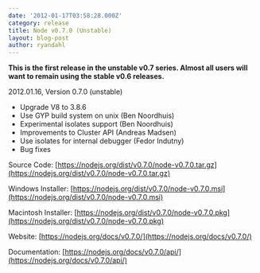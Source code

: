 ```yaml
---
date: '2012-01-17T03:58:28.000Z'
category: release
title: Node v0.7.0 (Unstable)
layout: blog-post
author: ryandahl
---
```


**This is the first release in the unstable v0.7 series. Almost all users will want to remain using the stable v0.6 releases.**

2012.01.16, Version 0.7.0 (unstable)

- Upgrade V8 to 3.8.6
- Use GYP build system on unix (Ben Noordhuis)
- Experimental isolates support (Ben Noordhuis)
- Improvements to Cluster API (Andreas Madsen)
- Use isolates for internal debugger (Fedor Indutny)
- Bug fixes

Source Code: [https://nodejs.org/dist/v0.7.0/node-v0.7.0.tar.gz](https://nodejs.org/dist/v0.7.0/node-v0.7.0.tar.gz)

Windows Installer: [https://nodejs.org/dist/v0.7.0/node-v0.7.0.msi](https://nodejs.org/dist/v0.7.0/node-v0.7.0.msi)

Macintosh Installer: [https://nodejs.org/dist/v0.7.0/node-v0.7.0.pkg](https://nodejs.org/dist/v0.7.0/node-v0.7.0.pkg)

Website: [https://nodejs.org/docs/v0.7.0/](https://nodejs.org/docs/v0.7.0/)

Documentation: [https://nodejs.org/docs/v0.7.0/api/](https://nodejs.org/docs/v0.7.0/api/)

